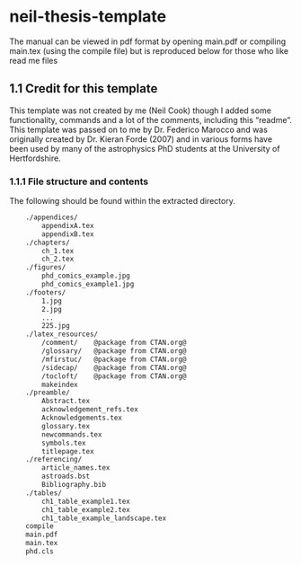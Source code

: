 # neil-thesis-template

The manual can be viewed in pdf format by opening main.pdf or compiling main.tex (using the compile file) but is reproduced below for those who like read me files



## 1.1  Credit for this template
This template was not created by me (Neil Cook) though I added some functionality,
commands and a lot of the comments, including this “readme”. This template was
passed on to me by Dr. Federico Marocco and was originally created by Dr. Kieran
Forde (2007) and in various forms have been used by many of the astrophysics PhD
students at the University of Hertfordshire.

### 1.1.1 File structure and contents

The following should be found within the extracted directory.

```tex
    ./appendices/
        appendixA.tex       
        appendixB.tex
    ./chapters/
        ch_1.tex
        ch_2.tex
    ./figures/
        phd_comics_example.jpg
        phd_comics_example1.jpg
    ./footers/
        1.jpg
        2.jpg
        ...
        225.jpg
    ./latex_resources/
        /comment/    @package from CTAN.org@
        /glossary/   @package from CTAN.org@
        /mfirstuc/   @package from CTAN.org@
        /sidecap/    @package from CTAN.org@
        /tocloft/    @package from CTAN.org@
        makeindex
    ./preamble/
        Abstract.tex 
        acknowledgement_refs.tex 
        Acknowledgements.tex
        glossary.tex 
        newcommands.tex
        symbols.tex
        titlepage.tex
    ./referencing/
        article_names.tex
        astroads.bst
        Bibliography.bib 
    ./tables/
        ch1_table_example1.tex
        ch1_table_example2.tex
        ch1_table_example_landscape.tex
    compile
    main.pdf
    main.tex
    phd.cls
```
